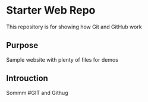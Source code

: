 # Starter Web Repo

This repository is for showing how Git and GitHub work

## Purpose

Sample website with plenty of files for demos
## Introuction
Sommm
#GIT and Githug